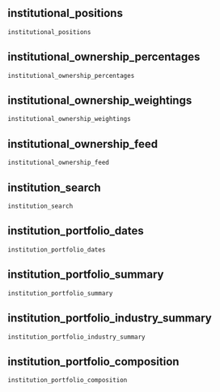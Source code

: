 ## institutional\_positions
```@docs
institutional_positions
```

## institutional\_ownership\_percentages
```@docs
institutional_ownership_percentages
```

## institutional\_ownership\_weightings
```@docs
institutional_ownership_weightings
```

## institutional\_ownership\_feed
```@docs
institutional_ownership_feed
```

## institution\_search
```@docs
institution_search
```

## institution\_portfolio\_dates
```@docs
institution_portfolio_dates
```

## institution\_portfolio\_summary
```@docs
institution_portfolio_summary
```

## institution\_portfolio\_industry\_summary
```@docs
institution_portfolio_industry_summary
```

## institution\_portfolio\_composition
```@docs
institution_portfolio_composition
```